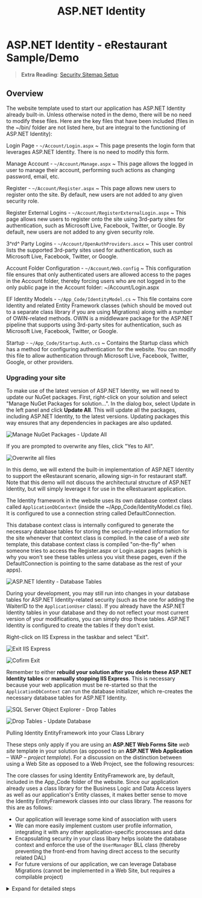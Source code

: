 ﻿---
title: ASP.NET Identity
---
# ASP.NET Identity - eRestaurant Sample/Demo

> **Extra Reading**: [Security Sitemap Setup](http://weblogs.asp.net/jongalloway/asp-net-menu-and-sitemap-security-trimming-plus-a-trick-for-when-your-menu-and-security-don-t-match-up)

## Overview

The website template used to start our application has ASP.NET Identity already built-in. Unless otherwise noted in the demo, there will be no need to modify these files. Here are the key files that have been included (files in the ~/bin/ folder are not listed here, but are integral to the functioning of ASP.NET Identity):

Login Page - `~/Account/Login.aspx`
  ~ This page presents the login form that leverages ASP.NET Identity. There is no need to modify this form.

Manage Account - `~/Account/Manage.aspx`
  ~ This page allows the logged in user to manage their account, performing such actions as changing password, email, etc.

Register - `~/Account/Register.aspx`
  ~ This page allows new users to register onto the site. By default, new users are not added to any given security role.

Register External Logins - `~/Account/RegisterExternalLogin.aspx`
  ~ This page allows new users to register onto the site using 3rd-party sites for authentication, such as Microsoft Live, Facebook, Twitter, or Google. By default, new users are not added to any given security role.

3^rd^ Party Logins - `~/Account/OpenAuthProviders.ascx`
  ~ This user control lists the supported 3rd-party sites used for authentication, such as Microsoft Live, Facebook, Twitter, or Google.

Account Folder Configuration - `~/Account/Web.config`
  ~ This configuration file ensures that only authenticated users are allowed access to the pages in the Account folder, thereby forcing users who are not logged in to the only public page in the Account folder: ~/Account/Login.aspx

EF Identity Models - `~/App_Code/IdentityModel.cs`
  ~ This file contains core Identity and related Entity Framework classes (which should be moved out to a separate class library if you are using Migrations) along with a number of OWIN-related methods. OWIN is a middleware package for the ASP.NET pipeline that supports using 3rd-party sites for authentication, such as Microsoft Live, Facebook, Twitter, or Google.

Startup - `~/App_Code/Startup.Auth.cs`
  ~ Contains the Startup class which has a method for configuring authentication for the website. You can modify this file to allow authentication through Microsoft Live, Facebook, Twitter, Google, or other providers.

### Upgrading your site

To make use of the latest version of ASP.NET Identity, we will need to update our NuGet packages. First, right-click on your solution and select "Manage NuGet Packages for solution…". In the dialog box, select Update in the left panel and click **Update All**. This will update all the packages, including ASP.NET Identity, to the latest versions. Updating packages this way ensures that any dependencies in packages are also updated.

![Manage NuGet Packages - Update All](./UpdateNugetPackages.png)

If you are prompted to overwrite any files, click "Yes to All".

![Overwrite all files](./UpdateNugetPackages-OverwriteFiles.png)

In this demo, we will extend the built-in implementation of ASP.NET Identity to support the eRestaurant scenario, allowing sign-in for restaurant staff. Note that this demo will not discuss the architectural structure of ASP.NET Identity, but will simply leverage it for use in the eRestuarant application.

The Identity framework in the website uses its own database context class called `ApplicationDbContext` (inside the ~/App_Code/IdentityModel.cs file). It is configured to use a connection string called DefaultConnection.

This database context class is internally configured to generate the necessary database tables for storing the security-related information for the site whenever that context class is compiled. In the case of a *web site* template, this database context class is compiled "on-the-fly" when someone tries to access the Register.aspx or Login.aspx pages (which is why you won't see these tables unless you visit these pages, even if the DefaultConnection is pointing to the same database as the rest of your apps).

![ASP.NET Identity - Database Tables](./ERD%20-%20ASP.NET%20Identity.png)

During your development, you may still run into changes in your database tables for ASP.NET Identity-related security (such as the one for adding the WaiterID to the `ApplicationUser` class). If you already have the ASP.NET Identity tables in your database and they do not reflect your most current version of your modifications, you can simply drop those tables. ASP.NET Identity is configured to create the tables if they don't exist.

Right-click on IIS Express in the taskbar and select "Exit".

![Exit IIS Express](./IIS-Express-Exit.png)

![Cofirm Exit](./IIS-Express-Exit-Confirmation.png)

Remember to either **rebuild your solution after you delete these ASP.NET Identity tables** or **manually stopping IIS Express**. This is necessary because your web application must be re-started so that the `ApplicationDbContext` can run the database initializer, which re-creates the necessary database tables for ASP.NET Identity.

![SQL Server Object Explorer - Drop Tables](./DropTables.png)

![Drop Tables - Update Database](./UpdateDatabase-DropTables.png)

Pulling Identity EntityFramework into your Class Library

These steps only apply if you are using an **ASP.NET Web Forms Site** *web site* template in your solution (as opposed to an **ASP.NET Web Application** – WAP – *project template*). For a discussion on the distinction between using a Web Site as opposed to a Web Project, see the following resources:

The core classes for using Identity EntityFramework are, by default, included in the App_Code folder of the website. Since our application already uses a class library for the Business Logic and Data Access layers as well as our application's Entity classes, it makes better sense to move the Identity EntityFramework classes into our class library. The reasons for this are as follows:

- Our application will leverage some kind of association with users
- We can more easily implement custom user profile information, integrating it with any other application-specific processes and data
- Encapsulating security in your class libary helps isolate the database context and enforce the use of the `UserManager` BLL class (thereby preventing the front-end from having direct access to the security related DAL)
- For future versions of our application, we can leverage Database Migrations (cannot be implemented in a Web Site, but requires a compilable project)

<details><summary>Expand for detailed steps</summary>

1. Right-click on your solution and choose "Manage NuGet Packages for Solution...". In the dialog, select the Installed packages and click "Manage" for the core Identity with Entity Framework package. Then check on the checkbox to include this with your class library. Screenshots

![Manage NuGet Identity Entity Framework](./Manage-NuGet-Identity-Entity-Framework.png)

![Add to Class Library](./Manage-NuGet-Identity-Entity-Framework-Add-To-Class-Library.png)

2. In your website, open `~/App_Code/IdentityModel.cs`. In the next steps, you will move the following classes out of this file and place them in your class library: the `ApplicationUser`, `ApplicationDbContext` and `UserManager` classes.
3. In your class library, create a sub-folder for your Entities folder called Security. Inside this folder, create a class called ApplicationUser. Replace the code for the class with the corresponding code from the website's `~/App_Code/IdentityModel.cs`. Expand for Code Details

```csharp
// You can add User data for the user by adding more properties to your User class, please visit http://go.microsoft.com/fwlink/?LinkID=317594 to learn more.
public class ApplicationUser : IdentityUser
{
}
```

4. In your class library, create a sub-folder for your DAL folder called Security. Inside this folder, create a class called ApplicationDbContext in your DAL folder. Replace the code for the class with the corresponding code from the website's `~/App_Code/IdentityModel.cs`. Notice also that we are making a single modification to make this DAL class `internal` to our class library. Expand for Code Details

```csharp
internal class ApplicationDbContext : IdentityDbContext<ApplicationUser>
{
    public ApplicationDbContext()
        : base("DefaultConnection")
    {
    }
}
```

5. In your class library, create a sub-folder for your BLL folder called Security. Inside this folder, create a class in your BLL folder called UserManager. Replace the code for the class with the corresponding code from the website's `~/App_Code/IdentityModel.cs`. Expand for Code Details

```csharp
public class UserManager : UserManager<ApplicationUser>
{
    public UserManager()
        : base(new UserStore<ApplicationUser>(new ApplicationDbContext()))
    {
    }
}
```

6. Decide on your namespace names for these three classes. Originally, the namespace used in the website was `Website`. If you wish, you can use this same namespace for the classes you pasted into your class library project. However, if you keep the Visual Studio's default namespacing pattern when you created your classes above, then you will need to reconcile the references in the various pages under ~/Account/ in your website as well as in some of the files in your ~/App_Code/ folder (such as `~/App_Code/IdentityModel.cs`). The easiest way to do this is to build your solution and go to each error, resolving the namespace associated with the `ApplicationUser` and `UserManager` classes by adding `using namespace;` statements.
7. If you are doing version control, this is a good time to commit your changes. Changed Files

```shell
git add .
modified:   eRestaurant/Website/Account/Login.aspx.cs
modified:   eRestaurant/Website/Account/Manage.aspx.cs
modified:   eRestaurant/Website/Account/Register.aspx.cs
modified:   eRestaurant/Website/Account/RegisterExternalLogin.aspx.cs
modified:   eRestaurant/Website/App_Code/IdentityModels.cs
new file:   eRestaurant/eRestaurant/BLL/Security/UserManager.cs
new file:   eRestaurant/eRestaurant/DAL/Security/ApplicationDbContext.cs
new file:   eRestaurant/eRestaurant/Entities/Security/ApplicationUser.cs
modified:   eRestaurant/eRestaurant/eRestaurant.csproj
```

Adding a Role Manager

The basic implimentation of ASP.NET Identity above only contains a BLL class to manage users. It would be helpful to also include a class to manage security roles. You can add the following class to provide access to the built-in `IdentityRole` information in ASP.NET Identity.

Expand for Code Details

```
public class RoleManager : RoleManager<IdentityRole>
{
    public RoleManager()
        : base(new RoleStore<IdentityRole>(new ApplicationDbContext()))
    {
    }
}
```

RoleManager

Setting the Connection String Expand for Code Details

```
    <add name="DefaultConnection" 
        connectionString="Data Source=.;Initial Catalog=eRestaurant;Integrated Security=true;"
        providerName="System.Data.SqlClient" />

```

Web.config - Connection Strings

Extending ASP.NET Identity Modify ApplicationUser, UserManager, and RoleManager

- Add a reference to WaiterID - Modify ApplicationUser to have a nullable reference to our Waiter ID Expand for Code Details
    
    ```
        // You can add User data for the user by adding more properties to your User class, please visit http://go.microsoft.com/fwlink/?LinkID=317594 to learn more.
        public class ApplicationUser : IdentityUser
        {
            public int? WaiterID { get; set; }
        }
    
    ```
    
    ApplicationUser.cs
    
- Add a method to create default user accounts (one for each waiter) Expand for Code Details
    
    ```
        #region Constants
        private const string STR_DEFAULT_PASSWORD = "Pa$$word1";
        /// <summary>Requires FirstName and LastName</summary>
        private const string STR_USERNAME_FORMAT = "{0}.{0}";
        /// <summary>Requires UserName</summary>
        private const string STR_EMAIL_FORMAT = "{0}@eRestaurant.tba";
        private const string STR_WEBMASTER_USERNAME = "Webmaster";
        #endregion
    ```
    
    UserManager.cs - Constants
    
    ```
    public void AddDefaultUsers()
    {
        using (var context = new RestaurantContext())
        {
            var employees = from data in context.Waiters
                            where !data.ReleaseDate.HasValue
                            select data;
            foreach (var person in employees)
            {
                // Check if they exist
                if (!Users.Any(u => u.WaiterID.HasValue && u.WaiterID.Value == person.WaiterID))
                {
                    string userName = string.Format(STR_USERNAME_FORMAT, person.FirstName, person.LastName);
                    var appUser = new ApplicationUser()
                    {
                        UserName = userName,
                        Email = string.Format(STR_EMAIL_FORMAT, userName),
                        WaiterID = person.WaiterID
                    };
                    // NOTE: The following needs to use the this keyword in order to have access to the extension method
                    //       Create(ApplicationUser user, string password)
                    this.Create(appUser, STR_DEFAULT_PASSWORD);
                }
            }
            // Add a web  master user
            if (!Users.Any(u => u.UserName.Equals(STR_WEBMASTER_USERNAME)))
            {
                var webMasterAccount = new ApplicationUser()
                {
                    UserName = STR_WEBMASTER_USERNAME,
                    Email = string.Format(STR_EMAIL_FORMAT, STR_WEBMASTER_USERNAME)
                };
                this.Create(webMasterAccount, STR_DEFAULT_PASSWORD);
            }
        }
    }
    ```
    
    UserManager.AddDefaultUsers()
    
- Add a method to create default security roles; you can place it in the /Entities/Security/ folder. Expand for Code Details
    
    ```
        internal static class SecurityRoles
        {
            public const string WebsiteAdmins = "WebsiteAdmins";
            public const string RegisteredUsers = "RegisteredUsers";
            public const string Staff = "Staff";
            public static List<string> DefaultSecurityRoles
            {
                get
                {
                    List<string> value = new List<string>();
                    value.Add(WebsiteAdmins);
                    value.Add(RegisteredUsers);
                    value.Add(Staff);
                    return value;
                }
            }
        }
    
    ```
    
    SecurityRoles.cs
    
    ```
    public void AddDefaultRoles()
    {
        foreach (string roleName in SecurityRoles.DefaultSecurityRoles)
        {
            // Check if it exists
            if (!Roles.Any(r => r.Name == roleName))
            {
                this.Create(new IdentityRole(roleName));
            }
        }
    }
    ```
    
    RoleManager.AddDefaultRoles()
    
- Managing User Profile Changes - delete tables vs. enabling Migrations Expand for screenshot
    
    Changes to databases in different releases of your software is a natural process. To manage those changes through Entity Framework, you can enable Migrations in your project. However, the topic of Entity Framework Migrations is beyond the scope of this course.
    
    During your development, you may still run into changes in your database tables for ASP.NET Identity-related security (such as the one for adding the WaiterID to the `ApplicationUser` class). If you already have the ASP.NET Identity tables in your database and they do not reflect your most current version of your modifications, you can simply drop those tables. ASP.NET Identity is configured to create the tables if they don't exist.
    
    Expand for ScreenShots
    
    Right-click on IIS Express in the taskbar and select "Exit".
    
    ![](./IIS-Express-Exit.png)  
    ![](./IIS-Express-Exit-Confirmation.png)
    
    Exit IIS Express
    
    If you drop the tables, you will need to have the web server (IIS Express) re-start your application so that the database initializer is ready to re-create the necessary database tables. This can be done by either **manually stopping IIS Express** or by **rebuilding your solution after you delete these ASP.NET Identity tables**. By re-building your solution, IIS Express (if it is running) will recognize that a change has been made in the DLLs and thus it will re-start the application when you refresh the page. This is necessary because your web application must be re-started so that the `ApplicationDbContext` can run the database initializer, which re-creates the necessary database tables for ASP.NET Identity.
    
    Expand for ScreenShots
    
    ![](./DropTables.png)
    
    SQL Server Object Explorer - Drop Tables
    
    ![](./UpdateDatabase-DropTables.png)
    
    Drop Tables - Update Database
    

Website Security Form Manage Users and Roles

- Add a page to manage users and logins Expand for Code Details
    
    Notice that we are also adding an ObjectDataSource control to list the waiters. This will be used when we associate a user account to a particular waiter.
    
    ```
    <asp:Content ID="Content1" ContentPlaceHolderID="MainContent" runat="Server">
        <div class="row jumbotron">
            <h1>Site Administration</h1>
        </div>
        <div class="row">
            <div class="col-md-9">
                <h2>Users</h2>
            </div>
            <div class="col-md-3">
                <h2>Roles</h2>
            </div>
        </div>
        <%--List of Waiters--%>
        <asp:ObjectDataSource runat="server" ID="WaiterDataSource" OldValuesParameterFormatString="original_{0}" SelectMethod="ListAllWaiters" TypeName="eRestaurant.BLL.RestaurantAdminController"></asp:ObjectDataSource>
    </asp:Content>
    ```
    
    ~/Admin/Security/Default.aspx
    
- Create the form - two ListView controls - Layout + Item template only Expand for Code Details
    
    There are a number of properties to the `ApplicationUser` that we may wish to show (the majority being those inherited from the `IdentityUser` class). For our purposes, however, we are interested primarily in the `UserName`, `Email`, `Roles`, and our custom property for `WaiterID`.
    
    ```
    <asp:ListView ID="UserListView" runat="server"
        ItemType="eRestaurant.Entities.Security.ApplicationUser"
        OnItemCommand="UserListView_ItemCommand">
        <EmptyDataTemplate>
            <table runat="server">
                <tr>
                    <td>
                        No users in this site.
                        <asp:LinkButton runat="server" CommandName="AddWaiters" Text="Add Waiters as users" ID="AddWaitersButton" />
                    </td>
                </tr>
            </table>
        </EmptyDataTemplate>
        <ItemTemplate>
            <tr>
                <td>
                    <asp:LinkButton runat="server" CommandName="Edit" Text="Edit" ID="EditButton" />
                    <asp:LinkButton runat="server" CommandName="Delete" Text="Delete" ID="DeleteButton" />
                </td>
                <td>
                    <asp:Label Text='<%# Item.UserName %>' runat="server" ID="UserNameLabel" /></td>
                <td>
                    <asp:Label Text='<%# Item.Email %>' runat="server" ID="EmailLabel" /></td>
                <td><em>password is hashed</em></td>
                <td>
                    <asp:Label Text='<%# Item.WaiterID %>' runat="server" ID="WaiterIDLabel" />
                    <asp:DropDownList ID="WaiterIDDropDown_Item" runat="server"
                        AppendDataBoundItems="true" SelectedValue='<%# Item.WaiterID %>'
                        DataSourceID="WaiterDataSource" Enabled="false"
                        DataTextField="FullName" DataValueField="WaiterID">
                        <asp:ListItem Value="">[none]</asp:ListItem>
                    </asp:DropDownList>
                </td>
                <td>
                    <asp:Label runat="server" ID="RolesCountLabel"
                        Text='<%# string.Join(", ", Item.Roles.Select(x=>x.RoleId).ToArray()) %>' />
                </td>
            </tr>
        </ItemTemplate>
        <LayoutTemplate>
            <table runat="server">
                <tr runat="server">
                    <td runat="server">
                        <table runat="server" id="itemPlaceholderContainer"
                            class="table table-condensed table-hover table-striped">
                            <tr runat="server">
                                <th runat="server">Action</th>
                                <th runat="server">User Name</th>
                                <th runat="server">Email</th>
                                <th runat="server">Password</th>
                                <th runat="server">Waiter</th>
                                <th runat="server">Roles</th>
                            </tr>
                            <tr runat="server" id="itemPlaceholder"></tr>
                        </table>
                    </td>
                </tr>
                <tr runat="server">
                    <td runat="server">
                        <asp:DataPager runat="server" ID="DataPager1">
                            <Fields>
                                <asp:NextPreviousPagerField ButtonType="Button" ShowFirstPageButton="True" ShowLastPageButton="True"></asp:NextPreviousPagerField>
                            </Fields>
                        </asp:DataPager>
                    </td>
                </tr>
            </table>
        </LayoutTemplate>
    </asp:ListView>
    ```
    
    UserListView
    
    When displaying the security roles for the system, the only properties we will need to display are the `Name` of the role and the # of users in that role.
    
    ```
    <asp:ListView ID="RoleListView" runat="server"
        ItemType="Microsoft.AspNet.Identity.EntityFramework.IdentityRole"
        OnItemCommand="RoleListView_ItemCommand">
        <EmptyDataTemplate>
            <table runat="server">
                <tr>
                    <td>
                        No roles in this site.
                        <asp:LinkButton runat="server" CommandName="AddDefaultRoles" Text="Add default security roles" ID="AddDefaultRolesButton" />
                    </td>
                </tr>
            </table>
        </EmptyDataTemplate>
        <ItemTemplate>
            <tr>
                <td>
                    <asp:LinkButton runat="server" CommandName="Edit" Text="Edit" ID="EditButton" />
                    <asp:LinkButton runat="server" CommandName="Delete" Text="Delete" ID="DeleteButton" />
                </td>
                <td><asp:Label Text='<%# Item.Name %>' runat="server" ID="NameLabel" /></td>
                <td><asp:Label Text='<%# Item.Users.Count %>' runat="server" ID="UsersCountLabel" /></td>
            </tr>
        </ItemTemplate>
        <LayoutTemplate>
            <table runat="server">
                <tr runat="server">
                    <td runat="server">
                        <table runat="server" id="itemPlaceholderContainer"
                            class="table table-condensed table-hover table-striped">
                            <tr runat="server">
                                <th runat="server">Action</th>
                                <th runat="server">Role Name</th>
                                <th runat="server">Users</th>
                            </tr>
                            <tr runat="server" id="itemPlaceholder"></tr>
                        </table>
                    </td>
                </tr>
                <tr runat="server">
                    <td runat="server">
                        <asp:DataPager runat="server" ID="DataPager2">
                            <Fields>
                                <asp:NextPreviousPagerField ButtonType="Button" ShowFirstPageButton="True" ShowLastPageButton="True"></asp:NextPreviousPagerField>
                            </Fields>
                        </asp:DataPager>
                    </td>
                </tr>
            </table>
        </LayoutTemplate>
    </asp:ListView>
    ```
    
    RoleListView
    
- Add code-behind - view users/roles Expand for Code Details
    
    ```
        protected void Page_Load(object sender, EventArgs e)
        {
            if (!IsPostBack)
            {
                DataBindUserList();
                DataBindRoleList();
            }
        }
        private void DataBindRoleList()
        {
            // Populate the Roles Info
            RoleListView.DataSource = new RoleManager().Roles.ToList();
            RoleListView.DataBind();
        }
        private void DataBindUserList()
        {
            // Populate the Users Info
            UserListView.DataSource = new UserManager().Users.ToList();
            UserListView.DataBind();
        }
    
    ```
    
    Page_Load() and methods to populate ListView controls
    
- LinkButton click event handler to add default users/roles Expand for Code Details
    
    ```
        protected void UserListView_ItemCommand(object sender, ListViewCommandEventArgs e)
        {
            switch (e.CommandName)
            {
                case "AddEmployees":
                    new UserManager().AddDefaultUsers();
                    DataBindUserList();
                    break;
                default:
                    break;
            }
        }
        protected void RoleListView_ItemCommand(object sender, ListViewCommandEventArgs e)
        {
            switch (e.CommandName)
            {
                case "AddDefaultRoles":
                    new RoleManager().AddDefaultRoles();
                    DataBindRoleList();
                    break;
                default:
                    break;
            }
        }
    
    ```
    
    ListView ItemCommand event handlers
    
- Edit User Info - EditItemTemplate and Code-behind Expand for Code Details
    
    In the markup for the form, add the following `EditItemTemplate` to the ListView that handles edting user information.
    
    ```
        <EditItemTemplate>
            <tr>
                <td>
                    <asp:LinkButton runat="server" CommandName="Update" Text="Update" ID="UpdateButton" />
                    <asp:LinkButton runat="server" CommandName="Cancel" Text="Cancel" ID="CancelButton" />
                </td>
                <td>
                    <asp:TextBox ID="UserNameTextBox" runat="server"
                        ToolTip="User name"
                        Text='<%# BindItem.UserName %>' />
                </td>
                <td>
                    <asp:TextBox ID="EmailTextBox" runat="server"
                        ToolTip="Email"
                        Text='<%# BindItem.Email %>' />
                    <br />
                    <asp:TextBox ID="EmailConfirmedTextBox" runat="server"
                        ToolTip="Confirm the Email" />
                </td>
                <td>
                    <asp:TextBox ID="Password" runat="server"
                        ToolTip="Password for the user"
                        Text='3tools.default' />
                    <br />
                    <asp:TextBox ID="PasswordConfirmedTextBox" runat="server"
                        ToolTip="Confirm Password for the user" />
                </td>
                <td>
                    <asp:DropDownList ID="WaiterIDDropDown" runat="server"
                        AppendDataBoundItems="true" DataSourceID="WaiterDataSource"
                        DataTextField="FullName" DataValueField="WaiterID"
                        SelectedValue='<%# BindItem.WaiterID %>'>
                        <asp:ListItem Value="0">[Select an Waiter]</asp:ListItem>
                    </asp:DropDownList>
                </td>
                <td>
                    <asp:ListBox ID="UserRolesListBox" runat="server" SelectionMode="Multiple"
                        DataSource="<%# UserRoles %>" DataTextField="Name" DataValueField="Name"></asp:ListBox>
                </td>
            </tr>
        </EditItemTemplate>
    ```
    
    UserListView - EditItemTemplate
    
    For the code-behind, to handle the Editing of user information, modify the `UserListView_ItemCommand()` method to include the following case in the `switch` statement.
    
    Extra case in `UserListView_ItemCommand()` method's `switch`
    
- Add User - InsertItemTemplate and code-behind Expand for Code Details
    
    In the markup for the form, add the following `InsertItemTemplate` to the ListView that handles adding new users.
    
    ```
        <InsertItemTemplate>
            <tr>
                <td>
                    <asp:LinkButton runat="server" CommandName="Insert" Text="Insert" ID="InsertButton" />
                    <asp:LinkButton runat="server" CommandName="Cancel" Text="Clear" ID="CancelButton" />
                </td>
                <td>
                    <asp:TextBox ID="UserNameTextBox" runat="server"
                        ToolTip="User name"
                        Text='<%# BindItem.UserName %>' />
                </td>
                <td>
                    <asp:TextBox ID="EmailTextBox" runat="server"
                        ToolTip="Email"
                        Text='<%# BindItem.Email %>' />
                    <br />
                    <asp:TextBox ID="EmailConfirmedTextBox" runat="server"
                        ToolTip="Confirm the Email" />
                </td>
                <td>
                    <asp:TextBox ID="Password" runat="server"
                        ToolTip="Password for the user"
                        Text='3tools.default' />
                    <br />
                    <asp:TextBox ID="PasswordConfirmedTextBox" runat="server"
                        ToolTip="Confirm Password for the user" />
                </td>
                <td>
                    <asp:DropDownList ID="WaiterIDDropDown" runat="server"
                        AppendDataBoundItems="true" DataSourceID="WaiterDataSource"
                        DataTextField="FullName" DataValueField="WaiterID"
                        SelectedValue='<%# BindItem.WaiterID %>'>
                        <asp:ListItem Value="0">[Select an Waiter]</asp:ListItem>
                    </asp:DropDownList>
                </td>
                <td>
                    <asp:ListBox ID="UserRolesListBox" runat="server" SelectionMode="Multiple"
                        DataSource="<%# UserRoles %>" DataTextField="Name" DataValueField="Name"></asp:ListBox>
                </td>
            </tr>
        </InsertItemTemplate>
    
    ```
    
    UserListView - InsertItemTemplate
    
    For the code-behind, to handle the Inserting of user information, modify the `UserListView_ItemCommand()` method to include the following case in the `switch` statement.
    
    Extra case in `UserListView_ItemCommand()` method's `switch`
    
- **Practice!** Edit Role - EditItemTemplate and Code-behind Expand for Code Details
    
- **Practice!** Add Role - InsertItemTemplate and code-behind Expand for Code Details
    
- About Us page for temp listing of the test usernames + passwords

### TODO: Write up details

#### Established Steps

- Update the Web.sitemap to link to the security page
- Run the application to test viewing security and adding roles/users
- Register on the site as a new user, and then view the security page again
- Passing the `System.Security.Principle.IPrinciple` instance from the page (`this.User`) to your BLL for processing. 
    
    ```
    // Needed to be able to call such extension methods as User.Identity.GetUserId()
    using Microsoft.AspNet.Identity;
    // …
        var userName = user.Identity.GetUserName();
    // …
    ```
    

##### Steps to re-work

- Add web.config to the Staff folder to require login
- Modify root web.config to enable securitytrimming in the sitemap
- Run the application to test logging in as staff
- Add web.config to the Admin folder to require login by managers and super users
- Restrict the Registration page